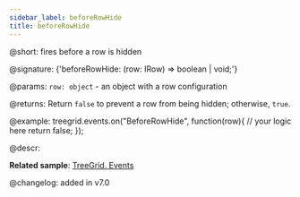 ```yaml
---
sidebar_label: beforeRowHide
title: beforeRowHide
---          
```


@short: fires before a row is hidden

@signature: {'beforeRowHide: (row: IRow) => boolean | void;'}

@params:
`row: object` - an object with a row configuration

@returns:
Return `false` to prevent a row from being hidden; otherwise, `true`.

@example:
treegrid.events.on("BeforeRowHide", function(row){
    // your logic here
    return false;
});

@descr:

**Related sample**: [TreeGrid. Events](https://snippet.dhtmlx.com/sgwnxshe)

@changelog: added in v7.0